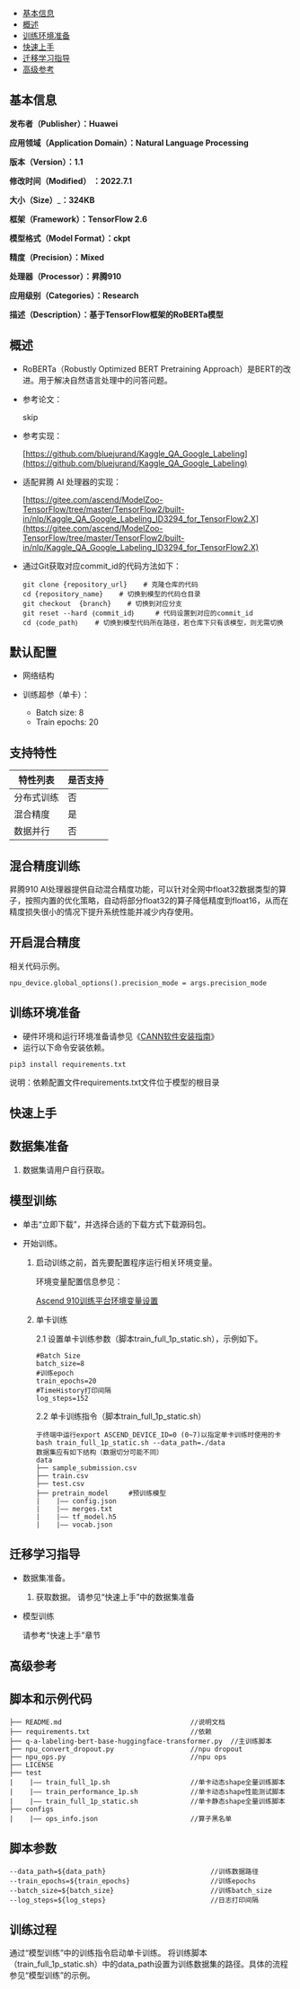 - [基本信息](#基本信息.md)
- [概述](#概述.md)
- [训练环境准备](#训练环境准备.md)
- [快速上手](#快速上手.md)
- [迁移学习指导](#迁移学习指导.md)
- [高级参考](#高级参考.md)

<h2 id="基本信息.md">基本信息</h2>

**发布者（Publisher）：Huawei**

**应用领域（Application Domain）：Natural Language Processing**

**版本（Version）：1.1**

**修改时间（Modified） ：2022.7.1**

**大小（Size）**_**：324KB**

**框架（Framework）：TensorFlow 2.6**

**模型格式（Model Format）：ckpt**

**精度（Precision）：Mixed**

**处理器（Processor）：昇腾910**

**应用级别（Categories）：Research**

**描述（Description）：基于TensorFlow框架的RoBERTa模型**

<h2 id="概述.md">概述</h2>

- RoBERTa（Robustly Optimized BERT Pretraining Approach）是BERT的改进。用于解决自然语言处理中的问答问题。

- 参考论文：

    skip

- 参考实现：

    [https://github.com/bluejurand/Kaggle_QA_Google_Labeling](https://github.com/bluejurand/Kaggle_QA_Google_Labeling)

- 适配昇腾 AI 处理器的实现：

    [https://gitee.com/ascend/ModelZoo-TensorFlow/tree/master/TensorFlow2/built-in/nlp/Kaggle_QA_Google_Labeling_ID3294_for_TensorFlow2.X](https://gitee.com/ascend/ModelZoo-TensorFlow/tree/master/TensorFlow2/built-in/nlp/Kaggle_QA_Google_Labeling_ID3294_for_TensorFlow2.X)

- 通过Git获取对应commit\_id的代码方法如下：

    ```
    git clone {repository_url}    # 克隆仓库的代码
    cd {repository_name}    # 切换到模型的代码仓目录
    git checkout  {branch}    # 切换到对应分支
    git reset --hard ｛commit_id｝     # 代码设置到对应的commit_id
    cd ｛code_path｝    # 切换到模型代码所在路径，若仓库下只有该模型，则无需切换
    ```

## 默认配置<a name="section91661242121611"></a>
-   网络结构

-   训练超参（单卡）：
    -   Batch size: 8
    -   Train epochs: 20


## 支持特性<a name="section1899153513554"></a>

| 特性列表   | 是否支持 |
| ---------- | -------- |
| 分布式训练 | 否       |
| 混合精度   | 是       |
| 数据并行   | 否       |


## 混合精度训练<a name="section168064817164"></a>

昇腾910 AI处理器提供自动混合精度功能，可以针对全网中float32数据类型的算子，按照内置的优化策略，自动将部分float32的算子降低精度到float16，从而在精度损失很小的情况下提升系统性能并减少内存使用。

## 开启混合精度<a name="section20779114113713"></a>
相关代码示例。

```
npu_device.global_options().precision_mode = args.precision_mode
```

<h2 id="训练环境准备.md">训练环境准备</h2>

-  硬件环境和运行环境准备请参见《[CANN软件安装指南](https://support.huawei.com/enterprise/zh/ascend-computing/cann-pid-251168373?category=installation-update)》
-  运行以下命令安装依赖。
```
pip3 install requirements.txt
```
说明：依赖配置文件requirements.txt文件位于模型的根目录


<h2 id="快速上手.md">快速上手</h2>

## 数据集准备<a name="section361114841316"></a>

1. 数据集请用户自行获取。

## 模型训练<a name="section715881518135"></a>
- 单击“立即下载”，并选择合适的下载方式下载源码包。
- 开始训练。

    1. 启动训练之前，首先要配置程序运行相关环境变量。

       环境变量配置信息参见：

          [Ascend 910训练平台环境变量设置](https://gitee.com/ascend/ModelZoo-TensorFlow/wikis/01.%E8%AE%AD%E7%BB%83%E8%84%9A%E6%9C%AC%E8%BF%81%E7%A7%BB%E6%A1%88%E4%BE%8B/Ascend%20910%E8%AE%AD%E7%BB%83%E5%B9%B3%E5%8F%B0%E7%8E%AF%E5%A2%83%E5%8F%98%E9%87%8F%E8%AE%BE%E7%BD%AE)


    2. 单卡训练

        2.1 设置单卡训练参数（脚本train_full_1p_static.sh），示例如下。

        ```
        #Batch Size
        batch_size=8
        #训练epoch
        train_epochs=20
        #TimeHistory打印间隔
        log_steps=152
        ```

        2.2 单卡训练指令（脚本train_full_1p_static.sh）

        ```
        于终端中运行export ASCEND_DEVICE_ID=0 (0~7)以指定单卡训练时使用的卡
        bash train_full_1p_static.sh --data_path=./data
        数据集应有如下结构（数据切分可能不同）
        data
        ├── sample_submission.csv
        ├── train.csv
        ├── test.csv 
        ├── pretrain_model     #预训练模型
        |    |—— config.json
        |    |—— merges.txt
        |    |—— tf_model.h5
        |    |—— vocab.json
        ```


<h2 id="迁移学习指导.md">迁移学习指导</h2>

- 数据集准备。

    1.  获取数据。
        请参见“快速上手”中的数据集准备

- 模型训练

    请参考“快速上手”章节

<h2 id="高级参考.md">高级参考</h2>

## 脚本和示例代码<a name="section08421615141513"></a>

    ├── README.md                                //说明文档
    ├── requirements.txt                         //依赖
    ├── q-a-labeling-bert-base-huggingface-transformer.py  //主训练脚本
    ├── npu_convert_dropout.py                   //npu dropout 
    ├── npu_ops.py                               //npu ops
    ├── LICENSE
    ├── test
    |    |—— train_full_1p.sh                    //单卡动态shape全量训练脚本
    |    |—— train_performance_1p.sh             //单卡动态shape性能测试脚本
    |    |—— train_full_1p_static.sh             //单卡静态shape全量训练脚本
    ├── configs                                  
    |    |—— ops_info.json                       //算子黑名单                          


## 脚本参数<a name="section6669162441511"></a>

```
--data_path=${data_path}                          //训练数据路径
--train_epochs=${train_epochs}                    //训练epochs
--batch_size=${batch_size}                        //训练batch_size
--log_steps=${log_steps}                          //日志打印间隔
```

## 训练过程<a name="section1589455252218"></a>

通过“模型训练”中的训练指令启动单卡训练。
将训练脚本（train_full_1p_static.sh）中的data_path设置为训练数据集的路径。具体的流程参见“模型训练”的示例。

